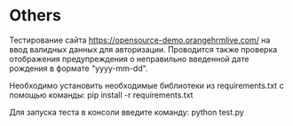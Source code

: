 # Others
Тестирование сайта https://opensource-demo.orangehrmlive.com/ на ввод валидных данных для авторизации. Проводится также проверка отображения предупреждения о неправильно введенной дате рождения в формате "yyyy-mm-dd".

Необходимо установить необходимые библиотеки из requirements.txt с помощью команды: pip install -r requirements.txt

Для запуска теста в консоли введите команду: python test.py
